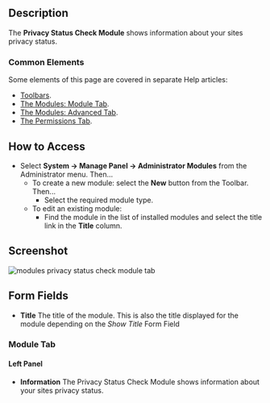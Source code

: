 <!-- Filename: Help4.x:Admin_Modules:_Privacy_Status_Check / Display title: Modules: Privacy Status Check -->

## Description

The **Privacy Status Check Module** shows information about your sites
privacy status.

### Common Elements

Some elements of this page are covered in separate Help articles:

* [Toolbars](jdocmanual?article=help/common-elements/toolbars).
* [The Modules: Module Tab](jdocmanual?article=help/modules/modules-module-tab).
* [The Modules: Advanced Tab](jdocmanual?article=help/modules/modules-advanced-tab).
* [The Permissions Tab](jdocmanual?article=help/common-elements/edit-permissions).

## How to Access

- Select **System → Manage Panel → Administrator Modules** from
  the Administrator menu. Then...
  - To create a new module: select the **New** button from the Toolbar.
    Then...
    - Select the required module type.
  - To edit an existing module:
    - Find the module in the list of installed modules and select the
      title link in the **Title** column.

## Screenshot

![modules privacy status check module tab](../../../en/images/modules-admin/modules-privacy-status-check-module-tab.png)


## Form Fields

- **Title** The title of the module. This is also the title displayed
  for the module depending on the *Show Title* Form Field

### Module Tab

#### Left Panel

- **Information** The Privacy Status Check Module shows information
  about your sites privacy status.
